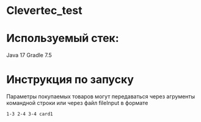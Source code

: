 # Clevertec_test
# Используемый стек:
Java 17
Gradle 7.5
# Инструкция по запуску
Параметры покупаемых товаров могут передаваться через агрументы командной строки или через файл fileInput
в формате 
```
1-3 2-4 3-4 card1
 ```
